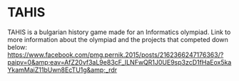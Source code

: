 # TAHIS
TAHIS is a bulgarian history game made for an Informatics olympiad. Link to more information about the olympiad and the projects that competed down below:
https://www.facebook.com/pmg.pernik.2015/posts/2162366247176363/?paipv=0&amp;eav=AfZ20vf3aL9e83cF_ILNFwQR1J0UE9sp3zcD1fHaEox5kaYkamMaiZ11bUwn8EcTU1g&amp;_rdr
